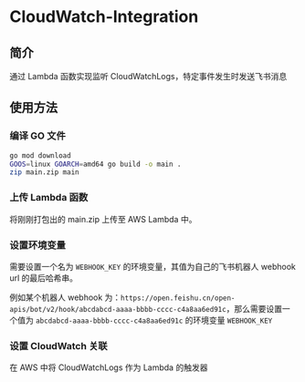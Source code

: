 # CloudWatch-Integration

## 简介

通过 Lambda 函数实现监听 CloudWatchLogs，特定事件发生时发送飞书消息



## 使用方法

### 编译 GO 文件

```bash
go mod download
GOOS=linux GOARCH=amd64 go build -o main .
zip main.zip main
```



### 上传 Lambda 函数

将刚刚打包出的 main.zip 上传至 AWS Lambda 中。



### 设置环境变量

需要设置一个名为 `WEBHOOK_KEY` 的环境变量，其值为自己的飞书机器人 webhook url 的最后哈希串。

例如某个机器人 webhook 为：`https://open.feishu.cn/open-apis/bot/v2/hook/abcdabcd-aaaa-bbbb-cccc-c4a8aa6ed91c`，那么需要设置一个值为 `abcdabcd-aaaa-bbbb-cccc-c4a8aa6ed91c` 的环境变量 `WEBHOOK_KEY`



### 设置 CloudWatch 关联

在 AWS 中将 CloudWatchLogs 作为 Lambda 的触发器